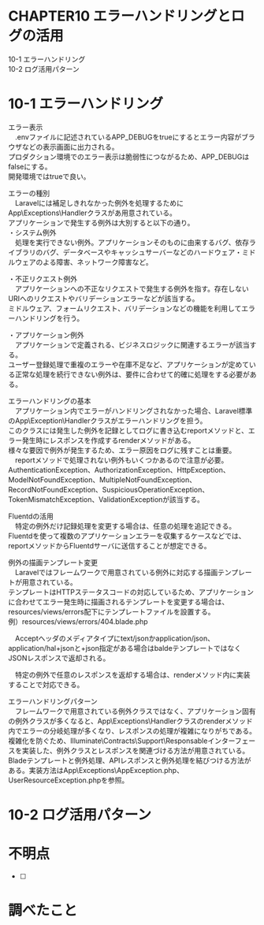 # CHAPTER10 エラーハンドリングとログの活用
10-1 エラーハンドリング  
10-2 ログ活用パターン

# 10-1 エラーハンドリング
エラー表示  
　.envファイルに記述されているAPP_DEBUGをtrueにするとエラー内容がブラウザなどの表示画面に出力される。  
プロダクション環境でのエラー表示は脆弱性につながるため、APP_DEBUGはfalseにする。  
開発環境ではtrueで良い。

エラーの種別  
　Laravelには補足しきれなかった例外を処理するためにApp\Exceptions\Handlerクラスがあ用意されている。  
アプリケーションで発生する例外は大別すると以下の通り。  
・システム例外  
　処理を実行できない例外。アプリケーションそのものに由来するバグ、依存ライブラリのバグ、データベースやキャッシュサーバーなどのハードウェア・ミドルウェアのよる障害、ネットワーク障害など。

・不正リクエスト例外  
　アプリケーションへの不正なリクエストで発生する例外を指す。存在しないURIへのリクエストやバリデーションエラーなどが該当する。  
ミドルウェア、フォームリクエスト、バリデーションなどの機能を利用してエラーハンドリングを行う。

・アプリケーション例外  
　アプリケーションで定義される、ビジネスロジックに関連するエラーが該当する。  
ユーザー登録処理で重複のエラーや在庫不足など、アプリケーションが定めている正常な処理を続行できない例外は、要件に合わせて的確に処理をする必要がある。

エラーハンドリングの基本  
　アプリケーション内でエラーがハンドリングされなかった場合、Laravel標準のApp\Exception\Handlerクラスがエラーハンドリングを担う。  
このクラスには発生した例外を記録としてログに書き込むreportメソッドと、エラー発生時にレスポンスを作成するrenderメソッドがある。  
様々な要因で例外が発生するため、エラー原因をログに残すことは重要。  
　reportメソッドで処理されない例外もいくつかあるので注意が必要。
AuthenticationException、AuthorizationException、HttpException、ModelNotFoundException、MultipleNotFoundException、RecordNotFoundException、SuspiciousOperationException、TokenMismatchException、ValidationExceptionが該当する。

Fluentdの活用  
　特定の例外だけ記録処理を変更する場合は、任意の処理を追記できる。  
Fluentdを使って複数のアプリケーションエラーを収集するケースなどでは、reportメソッドからFluentdサーバに送信することが想定できる。

例外の描画テンプレート変更  
　Laravelではフレームワークで用意されている例外に対応する描画テンプレートが用意されている。  
テンプレートはHTTPステータスコードの対応しているため、アプリケーションに合わせてエラー発生時に描画されるテンプレートを変更する場合は、resources/views/errors配下にテンプレートファイルを設置する。  
例）resources/views/errors/404.blade.php

　Acceptヘッダのメディアタイプにtext/jsonかapplication/json、application/hal+jsonと+json指定がある場合はbaldeテンプレートではなくJSONレスポンスで返却される。

　特定の例外で任意のレスポンスを返却する場合は、renderメソッド内に実装することで対応できる。

エラーハンドリングパターン  
　フレームワークで用意されている例外クラスではなく、アプリケーション固有の例外クラスが多くなると、App\Exceptions\Handlerクラスのrenderメソッド内でエラーの分岐処理が多くなり、レスポンスの処理が複雑になりがちである。  
複雑化を防ぐため、Illuminate\Contracts\Support\Responsableインターフェースを実装した、例外クラスとレスポンスを関連づける方法が用意されている。  
Bladeテンプレートと例外処理、APIレスポンスと例外処理を結びつける方法がある。実装方法はApp\Exceptions\AppException.php、UserResourceException.phpを参照。


# 10-2 ログ活用パターン

# 不明点
- [ ] 

# 調べたこと
